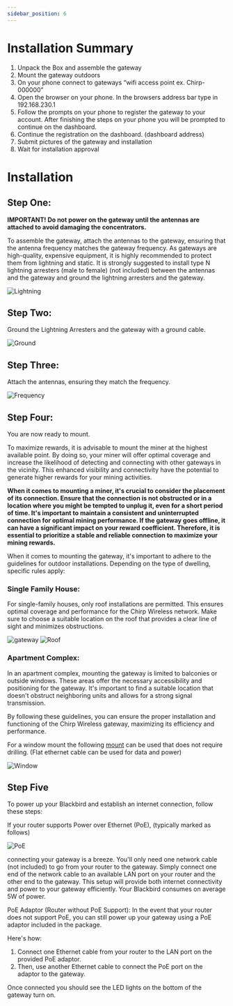 ```yaml
---
sidebar_position: 6
---
```


# Installation Summary

1. Unpack the Box and assemble the gateway
2. Mount the gateway outdoors
3. On your phone connect to gateways “wifi access point ex. Chirp-000000”
4. Open the browser on your phone. In the browsers address bar type in 192.168.230.1  
5. Follow the prompts on your phone to register the gateway to your account. After finishing the steps on your phone you will be prompted to continue on the dashboard.
6. Continue the registration on the dashboard. (dashboard address)
7. Submit pictures of the gateway and installation
8. Wait for installation approval

# Installation

## Step One: 

**IMPORTANT! Do not power on the gateway until the antennas are attached to avoid damaging the concentrators.**

To assemble the gateway, attach the antennas to the gateway, ensuring that the antenna frequency matches the gateway frequency. As gateways are high-quality, expensive equipment, it is highly recommended to protect them from lightning and static. It is strongly suggested to install type N lightning arresters (male to female) (not included) between the antennas and the gateway and ground the lightning arresters and the gateway.

![Lightning](20230508_145108.jpg)

## Step Two:

Ground the Lightning Arresters and the gateway with a ground cable.

![Ground](20230508_145006.jpg)

## Step Three:

Attach the antennas, ensuring they match the frequency.

![Frequency](20230508_125647.jpg)

## Step Four:

You are now ready to mount.

To maximize rewards, it is advisable to mount the miner at the highest available point. By doing so, your miner will offer optimal coverage and increase the likelihood of detecting and connecting with other gateways in the vicinity. This enhanced visibility and connectivity have the potential to generate higher rewards for your mining activities.

**When it comes to mounting a miner, it's crucial to consider the placement of its connection. Ensure that the connection is not obstructed or in a location where you might be tempted to unplug it, even for a short period of time. It's important to maintain a consistent and uninterrupted connection for optimal mining performance.
If the gateway goes offline, it can have a significant impact on your reward coefficient. Therefore, it is essential to prioritize a stable and reliable connection to maximize your mining rewards.**


When it comes to mounting the gateway, it's important to adhere to the guidelines for outdoor installations. Depending on the type of dwelling, specific rules apply:

### Single Family House:
For single-family houses, only roof installations are permitted. This ensures optimal coverage and performance for the Chirp Wireless network. Make sure to choose a suitable location on the roof that provides a clear line of sight and minimizes obstructions.

![gateway](gateway.jpg)
![Roof](roofmount.jpg)

### Apartment Complex:
In an apartment complex, mounting the gateway is limited to balconies or outside windows. These areas offer the necessary accessibility and positioning for the gateway. It's important to find a suitable location that doesn't obstruct neighboring units and allows for a strong signal transmission.

By following these guidelines, you can ensure the proper installation and functioning of the Chirp Wireless gateway, maximizing its efficiency and performance.

For a window mount the following [mount](https://www.wifi-shop24.com/antenna-mount-window-frame-15cm-aluminium) can be used that does not require drilling. (Flat ethernet cable can be used for data and power)

![Window](window.webp)

## Step Five

To power up your Blackbird and establish an internet connection, follow these steps:

If your router supports Power over Ethernet (PoE), (typically marked as follows)

![PoE](poe.png)

connecting your gateway is a breeze. You'll only need one network cable (not included) to go from your router to the gateway. Simply connect one end of the network cable to an available LAN port on your router and the other end to the gateway. This setup will provide both internet connectivity and power to your gateway efficiently. Your Blackbird consumes on average 5W of power.

PoE Adaptor (Router without PoE Support):
In the event that your router does not support PoE, you can still power up your gateway using a PoE adaptor included in the package. 

Here's how:

1. Connect one Ethernet cable from your router to the LAN port on the provided PoE adaptor.
2. Then, use another Ethernet cable to connect the PoE port on the adaptor to the gateway. 

Once connected you should see the LED lights on the bottom of the gateway turn on.

